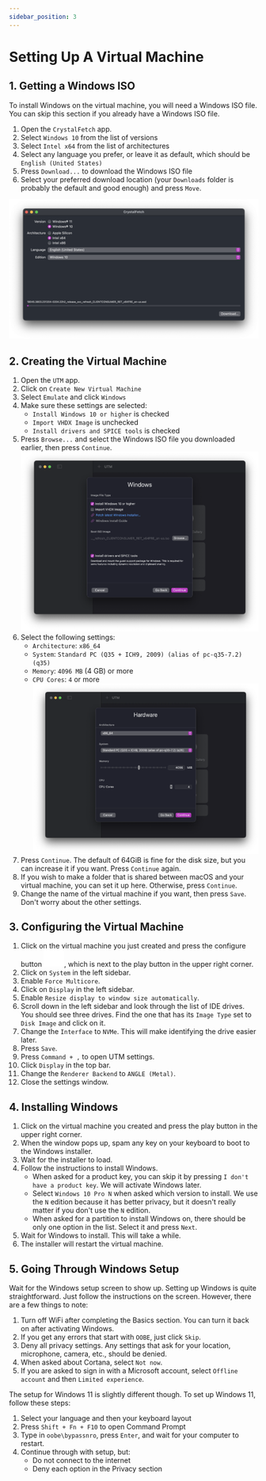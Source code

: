 ```yaml
---
sidebar_position: 3
--- 
```


# Setting Up A Virtual Machine

## 1. Getting a Windows ISO

To install Windows on the virtual machine, you will need a Windows ISO file. You can skip this section if you already have a Windows ISO file.

1. Open the `CrystalFetch` app.
2. Select `Windows 10` from the list of versions
3. Select `Intel x64` from the list of architectures
4. Select any language you prefer, or leave it as default, which should be `English (United States)`
5. Press `Download...` to download the Windows ISO file
6. Select your preferred download location (your `Downloads` folder is probably the default and good enough) and press `Move`.

![CrystalFetch](./img/crystalfetch.png)

## 2. Creating the Virtual Machine

1. Open the `UTM` app.
2. Click on `Create New Virtual Machine`
3. Select `Emulate` and click `Windows`
4. Make sure these settings are selected:
   - `Install Windows 10 or higher` is checked
   - `Import VHDX Image` is unchecked
   - `Install drivers and SPICE tools` is checked
5. Press `Browse...` and select the Windows ISO file you downloaded earlier, then press `Continue`.
![UTM](./img/utm_windows.png)
6. Select the following settings:
   - `Architecture`: `x86_64`
   - `System`: `Standard PC (Q35 + ICH9, 2009) (alias of pc-q35-7.2) (q35)`
   - `Memory`: `4096 MB` (4 GB) or more
   - `CPU Cores`: `4` or more
   ![UTM](./img/utm_hardware.png)
7. Press `Continue`. The default of 64GiB is fine for the disk size, but you can increase it if you want. Press `Continue` again.
8. If you wish to make a folder that is shared between macOS and your virtual machine, you can set it up here. Otherwise, press `Continue`.
9. Change the name of the virtual machine if you want, then press `Save`. Don't worry about the other settings.

## 3. Configuring the Virtual Machine

1. Click on the virtual machine you just created and press the configure button ![Configure Button](./img/slider.horizontal.3.svg), which is next to the play button in the upper right corner.
2. Click on `System` in the left sidebar.
3. Enable `Force Multicore`.
4. Click on `Display` in the left sidebar.
5. Enable `Resize display to window size automatically`.
6. Scroll down in the left sidebar and look through the list of IDE drives. You should see three drives. Find the one that has its `Image Type` set to `Disk Image` and click on it.
7. Change the `Interface` to `NVMe`. This will make identifying the drive easier later.
8. Press `Save`.
9. Press `Command + ,` to open UTM settings.
10. Click `Display` in the top bar.
11. Change the `Renderer Backend` to `ANGLE (Metal)`.
12. Close the settings window.

## 4. Installing Windows

1. Click on the virtual machine you created and press the play button in the upper right corner.
2. When the window pops up, spam any key on your keyboard to boot to the Windows installer.
3. Wait for the installer to load.
4. Follow the instructions to install Windows.
   - When asked for a product key, you can skip it by pressing `I don't have a product key`. We will activate Windows later.
   - Select `Windows 10 Pro N` when asked which version to install. We use the `N` edition because it has better privacy, but it doesn't really matter if you don't use the `N` edition.
   - When asked for a partition to install Windows on, there should be only one option in the list. Select it and press `Next`.
5. Wait for Windows to install. This will take a while.
6. The installer will restart the virtual machine.

## 5. Going Through Windows Setup

Wait for the Windows setup screen to show up. Setting up Windows is quite straightforward. Just follow the instructions on the screen. However, there are a few things to note:

1. Turn off WiFi after completing the Basics section. You can turn it back on after activating Windows.
2. If you get any errors that start with `OOBE`, just click `Skip`.
3. Deny all privacy settings. Any settings that ask for your location, microphone, camera, etc., should be denied.
4. When asked about Cortana, select `Not now`.
5. If you are asked to sign in with a Microsoft account, select `Offline account` and then `Limited experience`.

The setup for Windows 11 is slightly different though. To set up Windows 11, follow these steps:

1. Select your language and then your keyboard layout
2. Press `Shift + Fn + F10` to open Command Prompt
3. Type in `oobe\bypassnro`, press `Enter`, and wait for your computer to restart.
4. Continue through with setup, but:
   - Do not connect to the internet
   - Deny each option in the Privacy section
